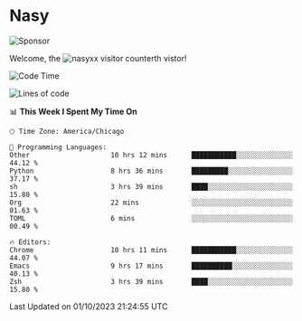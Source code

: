 # Nasy

<!--
<p align="center">
<img height="200" src="https://github-readme-stats.vercel.app/api?username=nasyxx&count_private=true&show_icons=true&theme=dracula&include_all_commits=true"/>
<img height="200" src="https://github-readme-stats.vercel.app/api/top-langs/?username=nasyxx&theme=dracula&hide=html,jupyter+notebook&count_private=true&show_icons=true"/>
</p>

  
----------------
-->

![Sponsor](https://img.shields.io/static/v1.svg?label=Sponsor&message=%E2%9D%A4&logo=GitHub&style=flat&color=pink)
 
Welcome, the ![nasyxx visitor counter](https://count.getloli.com/get/@nasyxx?theme=rule34)th vistor!
 
<!--START_SECTION:waka-->
![Code Time](http://img.shields.io/badge/Code%20Time-3%2C741%20hrs%2012%20mins-blue)

![Lines of code](https://img.shields.io/badge/From%20Hello%20World%20I%27ve%20Written-6.3%20million%20lines%20of%20code-blue)

📊 **This Week I Spent My Time On** 

```text
🕑︎ Time Zone: America/Chicago

💬 Programming Languages: 
Other                    10 hrs 12 mins      ███████████░░░░░░░░░░░░░░   44.12 % 
Python                   8 hrs 36 mins       █████████░░░░░░░░░░░░░░░░   37.17 % 
sh                       3 hrs 39 mins       ████░░░░░░░░░░░░░░░░░░░░░   15.80 % 
Org                      22 mins             ░░░░░░░░░░░░░░░░░░░░░░░░░   01.63 % 
TOML                     6 mins              ░░░░░░░░░░░░░░░░░░░░░░░░░   00.49 % 

🔥 Editors: 
Chrome                   10 hrs 11 mins      ███████████░░░░░░░░░░░░░░   44.07 % 
Emacs                    9 hrs 17 mins       ██████████░░░░░░░░░░░░░░░   40.13 % 
Zsh                      3 hrs 39 mins       ████░░░░░░░░░░░░░░░░░░░░░   15.80 % 
```


 Last Updated on 01/10/2023 21:24:55 UTC
<!--END_SECTION:waka-->

<!-- ![visitors](https://visitor-badge.laobi.icu/badge?page_id=nasyxx.nasyxx) -->

